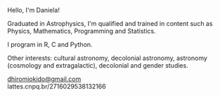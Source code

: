 Hello, I'm Daniela!

Graduated in Astrophysics, I'm qualified and trained in content such as Physics, Mathematics, Programming and Statistics.

I program in R, C and Python.

Other interests: cultural astronomy, decolonial astronomy, astronomy (cosmology and extragalactic), decolonial and gender studies.

dhiromiokido@gmail.com  
lattes.cnpq.br/2716029538132166

<!---
hiromiokido/hiromiokido is a ✨ special ✨ repository because its `README.md` (this file) appears on your GitHub profile.
You can click the Preview link to take a look at your changes.
--->
